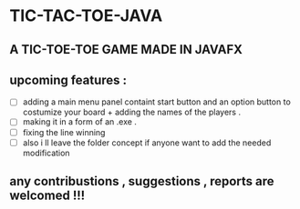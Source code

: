 # TIC-TAC-TOE-JAVA

## A TIC-TOE-TOE GAME MADE IN JAVAFX

## upcoming features : 
- [ ] adding a main menu panel containt start button and an option button to costumize your board + adding the names of the players .
- [ ] making it in a form of an .exe .
- [ ] fixing the line winning
- [ ] also i ll leave the folder concept if anyone want to add the needed modification 
## any contribustions , suggestions , reports are welcomed !!!
